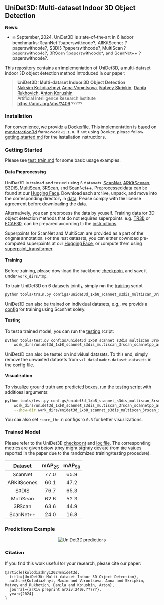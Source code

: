 ## UniDet3D: Multi-dataset Indoor 3D Object Detection

**News**:
 * :fire: September, 2024. UniDet3D is state-of-the-art in 6 indoor benchmarks: ScanNet ?paperswithcode?, ARKitScenes ?paperswithcode?, S3DIS ?paperswithcode?, MultiScan ?paperswithcode?, 3RScan ?paperswithcode?, and ScanNet++ ?paperswithcode?.  

This repository contains an implementation of UniDet3D, a multi-dataset indoor 3D object detection method introduced in our paper:

> **UniDet3D: Multi-dataset Indoor 3D Object Detection**<br>
> [Maksim Kolodiazhnyi](https://github.com/col14m),
> [Anna Vorontsova](https://github.com/highrut),
> [Matvey Skripkin](https://scholar.google.com/citations?user=hAlwb4wAAAAJ),
> [Danila Rukhovich](https://github.com/filaPro),
> [Anton Konushin](https://scholar.google.com/citations?user=ZT_k-wMAAAAJ)
> <br>
> Artificial Intelligence Research Institute<br>
> https://arxiv.org/abs/2409.?????

### Installation

For convenience, we provide a [Dockerfile](Dockerfile).
This implementation is based on [mmdetection3d](https://github.com/open-mmlab/mmdetection3d) framework `v1.1.0`. If not using Docker, please follow [getting_started.md](https://github.com/open-mmlab/mmdetection3d/blob/22aaa47fdb53ce1870ff92cb7e3f96ae38d17f61/docs/en/get_started.md) for the installation instructions.


### Getting Started

Please see [test_train.md](https://github.com/open-mmlab/mmdetection3d/blob/22aaa47fdb53ce1870ff92cb7e3f96ae38d17f61/docs/en/user_guides/train_test.md) for some basic usage examples.

#### Data Preprocessing

UniDet3D is trained and tested using 6 datasets: [ScanNet](data/scannet), [ARKitScenes](data/arkitscenes), [S3DIS](data/s3dis), [MultiScan](data/multiscan), [3RScan](data/3rscan), and [ScanNet++](data/scannetpp).
Preprocessed data can be found at our [Hugging Face](https://huggingface.co/datasets/maksimko123/UniDet3D). Download each archive, unpack, and move into the corresponding directory in [data](data). Please comply with the license agreement before downloading the data.

Alternatively, you can preprocess the data by youself. 
Training data for 3D object detection methods that do not requires superpoints, e.g. [TR3D](https://github.com/SamsungLabs/tr3d) or [FCAF3D](https://github.com/SamsungLabs/tr3d), can be prepared according to the [instructions](data).

Superpoints for ScanNet and MultiScan are provided as a part of the original annotation. For the rest datasets, you can either download pre-computed superpoints at our [Hugging Face](https://huggingface.co/datasets/maksimko123/UniDet3D), or compute them using [superpoint_transformer](https://github.com/drprojects/superpoint_transformer).

#### Training

Before training, please download the backbone [checkpoint](https://github.com/filapro/oneformer3d/releases/download/v1.0/oneformer3d_1xb4_scannet.pth) and save it under `work_dirs/tmp`.

To train UniDet3D on 6 datasets jointly, simply run the [training](tools/train.py) script:

```bash
python tools/train.py configs/unidet3d_1xb8_scannet_s3dis_multiscan_3rscan_scannetpp_arkitscenes.py
```

UniDet3D can also be trained on individual datasets, e.g., we provide a [config](configs/unidet3d_1xb8_scannet.py) for training using ScanNet solely.


#### Testing

To test a trained model, you can run the [testing](tools/test.py) script:

```bash
python tools/test.py configs/unidet3d_1xb8_scannet_s3dis_multiscan_3rscan_scannetpp_arkitscenes.py \
    work_dirs/unidet3d_1xb8_scannet_s3dis_multiscan_3rscan_scannetpp_arkitscenes/epoch_1024.pth
```

UniDet3D can also be tested on individual datasets. To this end, simply remove the unwanted datasets from `val_dataloader.dataset.datasets` in the config file.

#### Visualization

To visualize ground truth and predicted boxes, run the [testing](tools/test.py) script with additional arguments:

```bash
python tools/test.py configs/unidet3d_1xb8_scannet_s3dis_multiscan_3rscan_scannetpp_arkitscenes.py \
    work_dirs/unidet3d_1xb8_scannet_s3dis_multiscan_3rscan_scannetpp_arkitscenes/latest.pth --show \
    --show-dir work_dirs/unidet3d_1xb8_scannet_s3dis_multiscan_3rscan_scannetpp_arkitscenes
```
You can also set `score_thr` in configs to `0.3` for better visualizations.

### Trained Model

Please refer to the UniDet3D [checkpoint](https://github.com/filapro/unidet3d/releases/download/v1.0/unidet3d.pth) and [log file](https://github.com/filapro/unidet3d/releases/download/v1.0/log.txt). The corresponding metrics are given below (they might slightly deviate from the values reported in the paper due to the randomized training/testing procedure).

| Dataset     | mAP<sub>25</sub>  | mAP<sub>50</sub>  |
|:-----------:|:-----------------:|:-----------------:|
| ScanNet     | 77.0              | 65.9              |
| ARKitScenes | 60.1              | 47.2              |
| S3DIS       | 76.7              | 65.3              |
| MultiScan   | 62.6              | 52.3              |
| 3RScan      | 63.6              | 44.9              |
| ScanNet++   | 24.0              | 16.8              |

### Predictions Example

<p align="center">
  <img src="???" alt="UniDet3D predictions"/>
</p>

### Citation

If you find this work useful for your research, please cite our paper:

```
@article{kolodiazhnyi2024unidet3d,
  title={UniDet3D: Multi-dataset Indoor 3D Object Detection},
  author={Kolodiazhnyi, Maxim and Vorontsova, Anna and Skripkin, Matvey and Rukhovich, Danila and Konushin, Anton},
  journal={arXiv preprint arXiv:2409.?????},
  year={2024}
}
```
